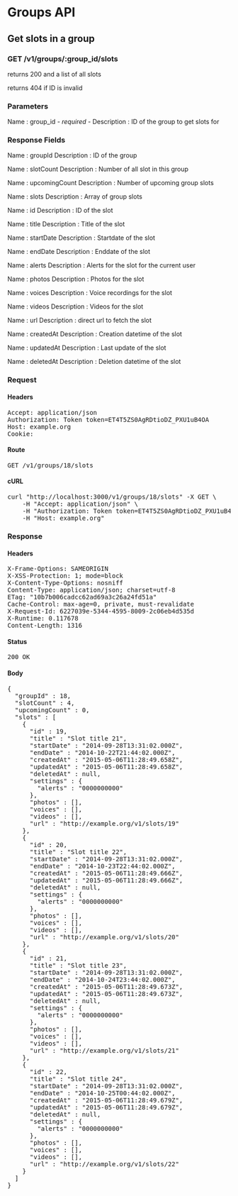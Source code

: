 # Groups API

## Get slots in a group

### GET /v1/groups/:group_id/slots

returns 200 and a list of all slots

returns 404 if ID is invalid

### Parameters

Name : group_id *- required -*
Description : ID of the group to get slots for


### Response Fields

Name : groupId
Description : ID of the group

Name : slotCount
Description : Number of all slot in this group

Name : upcomingCount
Description : Number of upcoming group slots

Name : slots
Description : Array of group slots

Name : id
Description : ID of the slot

Name : title
Description : Title of the slot

Name : startDate
Description : Startdate of the slot

Name : endDate
Description : Enddate of the slot

Name : alerts
Description : Alerts for the slot for the current user

Name : photos
Description : Photos for the slot

Name : voices
Description : Voice recordings for the slot

Name : videos
Description : Videos for the slot

Name : url
Description : direct url to fetch the slot

Name : createdAt
Description : Creation datetime of the slot

Name : updatedAt
Description : Last update of the slot

Name : deletedAt
Description : Deletion datetime of the slot

### Request

#### Headers

<pre>Accept: application/json
Authorization: Token token=ET4T5ZS0AgRDtioDZ_PXU1uB4OA
Host: example.org
Cookie: </pre>

#### Route

<pre>GET /v1/groups/18/slots</pre>

#### cURL

<pre class="request">curl &quot;http://localhost:3000/v1/groups/18/slots&quot; -X GET \
	-H &quot;Accept: application/json&quot; \
	-H &quot;Authorization: Token token=ET4T5ZS0AgRDtioDZ_PXU1uB4OA&quot; \
	-H &quot;Host: example.org&quot;</pre>

### Response

#### Headers

<pre>X-Frame-Options: SAMEORIGIN
X-XSS-Protection: 1; mode=block
X-Content-Type-Options: nosniff
Content-Type: application/json; charset=utf-8
ETag: &quot;10b7b006cadcc62ad69a3c26a24fd51a&quot;
Cache-Control: max-age=0, private, must-revalidate
X-Request-Id: 6227039e-5344-4595-8009-2c06eb4d535d
X-Runtime: 0.117678
Content-Length: 1316</pre>

#### Status

<pre>200 OK</pre>

#### Body

<pre>{
  "groupId" : 18,
  "slotCount" : 4,
  "upcomingCount" : 0,
  "slots" : [
    {
      "id" : 19,
      "title" : "Slot title 21",
      "startDate" : "2014-09-28T13:31:02.000Z",
      "endDate" : "2014-10-22T21:44:02.000Z",
      "createdAt" : "2015-05-06T11:28:49.658Z",
      "updatedAt" : "2015-05-06T11:28:49.658Z",
      "deletedAt" : null,
      "settings" : {
        "alerts" : "0000000000"
      },
      "photos" : [],
      "voices" : [],
      "videos" : [],
      "url" : "http://example.org/v1/slots/19"
    },
    {
      "id" : 20,
      "title" : "Slot title 22",
      "startDate" : "2014-09-28T13:31:02.000Z",
      "endDate" : "2014-10-23T22:44:02.000Z",
      "createdAt" : "2015-05-06T11:28:49.666Z",
      "updatedAt" : "2015-05-06T11:28:49.666Z",
      "deletedAt" : null,
      "settings" : {
        "alerts" : "0000000000"
      },
      "photos" : [],
      "voices" : [],
      "videos" : [],
      "url" : "http://example.org/v1/slots/20"
    },
    {
      "id" : 21,
      "title" : "Slot title 23",
      "startDate" : "2014-09-28T13:31:02.000Z",
      "endDate" : "2014-10-24T23:44:02.000Z",
      "createdAt" : "2015-05-06T11:28:49.673Z",
      "updatedAt" : "2015-05-06T11:28:49.673Z",
      "deletedAt" : null,
      "settings" : {
        "alerts" : "0000000000"
      },
      "photos" : [],
      "voices" : [],
      "videos" : [],
      "url" : "http://example.org/v1/slots/21"
    },
    {
      "id" : 22,
      "title" : "Slot title 24",
      "startDate" : "2014-09-28T13:31:02.000Z",
      "endDate" : "2014-10-25T00:44:02.000Z",
      "createdAt" : "2015-05-06T11:28:49.679Z",
      "updatedAt" : "2015-05-06T11:28:49.679Z",
      "deletedAt" : null,
      "settings" : {
        "alerts" : "0000000000"
      },
      "photos" : [],
      "voices" : [],
      "videos" : [],
      "url" : "http://example.org/v1/slots/22"
    }
  ]
}</pre>
